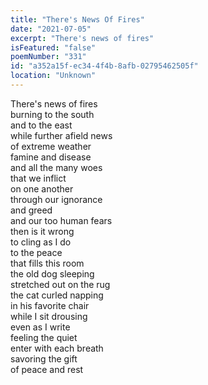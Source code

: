 ```yaml
---
title: "There's News Of Fires"
date: "2021-07-05"
excerpt: "There's news of fires"
isFeatured: "false"
poemNumber: "331"
id: "a352a15f-ec34-4f4b-8afb-02795462505f"
location: "Unknown"
---
```


There's news of fires  
burning to the south  
and to the east  
while further afield news  
of extreme weather  
famine and disease  
and all the many woes  
that we inflict  
on one another  
through our ignorance  
and greed  
and our too human fears  
then is it wrong  
to cling as I do  
to the peace  
that fills this room  
the old dog sleeping  
stretched out on the rug  
the cat curled napping  
in his favorite chair  
while I sit drousing  
even as I write  
feeling the quiet  
enter with each breath  
savoring the gift  
of peace and rest

